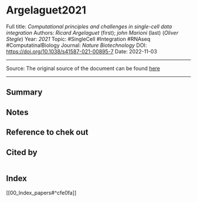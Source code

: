 # Argelaguet2021
Full title: *Computational principles and challenges in single-cell data integration*
Authors: *Ricard Argelaguet* (first); *john Marioni* (last) (*Oliver Stegle*)
Year: *2021*
Topic: #SingleCell #Integration #RNAseq #ComputatinalBiology 
Journal: *Nature Biotechnology*
DOI: https://doi.org/10.1038/s41587-021-00895-7
Date: 2022-11-03

---

Source: The original source of the document can be found [here](https://www.nature.com/articles/s41587-021-00895-7?error=cookies_not_supported&code=a72aa808-a1a8-456e-8ee4-fe6cf94f39ab#citeas)

---

## Summary

## Notes

## Reference to chek out

## Cited by
```query

```

## Index
[[00_Index_papers#^cfe0fa]]